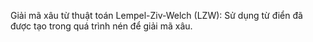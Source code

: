 Giải mã xâu từ thuật toán Lempel-Ziv-Welch (LZW): Sử dụng từ điển đã được tạo trong quá trình nén để giải mã xâu.